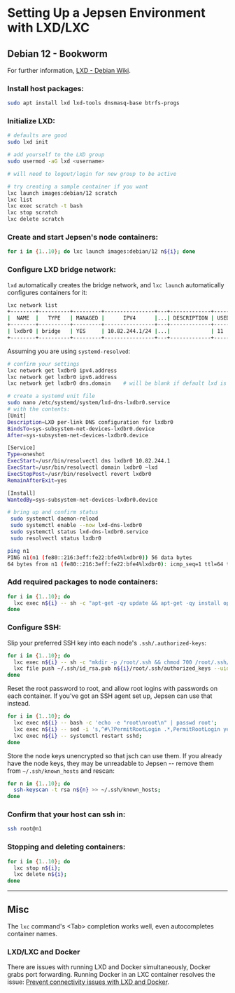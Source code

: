 # Setting Up a Jepsen Environment with LXD/LXC

## Debian 12 - Bookworm

For further information, [LXD - Debian Wiki](https://wiki.debian.org/LXD).

### Install host packages:
```bash
sudo apt install lxd lxd-tools dnsmasq-base btrfs-progs
```

### Initialize LXD:
```bash
# defaults are good
sudo lxd init

# add yourself to the LXD group
sudo usermod -aG lxd <username>

# will need to logout/login for new group to be active

# try creating a sample container if you want
lxc launch images:debian/12 scratch
lxc list
lxc exec scratch -t bash
lxc stop scratch
lxc delete scratch
```

### Create and start Jepsen's node containers:

```bash
for i in {1..10}; do lxc launch images:debian/12 n${i}; done
```

### Configure LXD bridge network:

`lxd` automatically creates the bridge network, and `lxc launch` automatically configures containers for it: 
```bash
lxc network list
+--------+----------+---------+----------------+---+-------------+---------+---------+
|  NAME  |   TYPE   | MANAGED |      IPV4      |...| DESCRIPTION | USED BY |  STATE  |
+--------+----------+---------+----------------+---+-------------+---------+---------+
| lxdbr0 | bridge   | YES     | 10.82.244.1/24 |...|             | 11      | CREATED |
+--------+----------+---------+----------------+---+-------------+---------+---------+
```

Assuming you are using `systemd-resolved`:

```bash
# confirm your settings
lxc network get lxdbr0 ipv4.address
lxc network get lxdbr0 ipv6.address
lxc network get lxdbr0 dns.domain    # will be blank if default lxd is used 

# create a systemd unit file
sudo nano /etc/systemd/system/lxd-dns-lxdbr0.service
# with the contents:
[Unit]
Description=LXD per-link DNS configuration for lxdbr0
BindsTo=sys-subsystem-net-devices-lxdbr0.device
After=sys-subsystem-net-devices-lxdbr0.device

[Service]
Type=oneshot
ExecStart=/usr/bin/resolvectl dns lxdbr0 10.82.244.1
ExecStart=/usr/bin/resolvectl domain lxdbr0 ~lxd
ExecStopPost=/usr/bin/resolvectl revert lxdbr0
RemainAfterExit=yes

[Install]
WantedBy=sys-subsystem-net-devices-lxdbr0.device

# bring up and confirm status
 sudo systemctl daemon-reload
 sudo systemctl enable --now lxd-dns-lxdbr0
 sudo systemctl status lxd-dns-lxdbr0.service
 sudo resolvectl status lxdbr0

ping n1
PING n1(n1 (fe80::216:3eff:fe22:bfe4%lxdbr0)) 56 data bytes
64 bytes from n1 (fe80::216:3eff:fe22:bfe4%lxdbr0): icmp_seq=1 ttl=64 time=0.111 ms
```

### Add required packages to node containers:

```bash
for i in {1..10}; do
  lxc exec n${i} -- sh -c "apt-get -qy update && apt-get -qy install openssh-server sudo";
done
```

### Configure SSH:

Slip your preferred SSH key into each node's `.ssh/.authorized-keys`:
```bash
for i in {1..10}; do
  lxc exec n${i} -- sh -c "mkdir -p /root/.ssh && chmod 700 /root/.ssh/";
  lxc file push ~/.ssh/id_rsa.pub n${i}/root/.ssh/authorized_keys --uid 0 --gid 0 --mode 644;
done
```

Reset the root password to root, and allow root logins with passwords on each container.
If you've got an SSH agent set up, Jepsen can use that instead.
```bash
for i in {1..10}; do
  lxc exec n${i} -- bash -c 'echo -e "root\nroot\n" | passwd root';
  lxc exec n${i} -- sed -i 's,^#\?PermitRootLogin .*,PermitRootLogin yes,g' /etc/ssh/sshd_config;
  lxc exec n${i} -- systemctl restart sshd;
done
```

Store the node keys unencrypted so that jsch can use them.
If you already have the node keys, they may be unreadable to Jepsen -- remove them from `~/.ssh/known_hosts` and rescan:
```bash
for n in {1..10}; do
  ssh-keyscan -t rsa n${n} >> ~/.ssh/known_hosts;
done
```

### Confirm that your host can ssh in:

```bash
ssh root@n1
```

### Stopping and deleting containers:

```bash
for i in {1..10}; do
  lxc stop n${i};
  lxc delete n${i};
done
```

----

## Misc

The `lxc` command's \<Tab\> completion works well, even autocompletes container names.

### LXD/LXC and Docker

There are issues with running LXD and Docker simultaneously, Docker grabs port forwarding.
Running Docker in an LXC container resolves the issue:
 [Prevent connectivity issues with LXD and Docker](https://documentation.ubuntu.com/lxd/en/latest/howto/network_bridge_firewalld/#prevent-connectivity-issues-with-lxd-and-docker).
